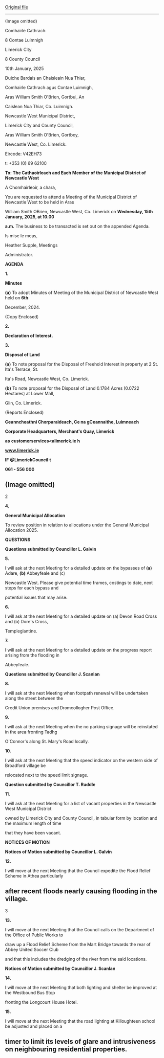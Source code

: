 [Original file](https://www.limerick.ie/sites/default/files/media/documents/2025-01/agenda-meeting-of-the-municipal-district-of-newcatlse-west-15th-january-2025.pdf)

---
(Image omitted)

Comhairle Cathrach

8 Contae Luimnigh

Limerick City

8 County Council

10th January, 2025

Duiche Bardais an Chaisleain Nua Thiar,

Comhairle Cathrach agus Contae Luimnigh,

Aras William Smith O'Brien, Gortbui, An

Caislean Nua Thiar, Co. Luimnigh.

Newcastle West Municipal District,

Limerick City and County Council,

Aras William Smith O'Brien, Gortboy,

Newcastle West, Co. Limerick.

Eircode: V42EH73

t: +353 (0) 69 62100

**To: The Cathaoirleach and Each Member of the Municipal District of Newcastle West**

A Chomhairleoir, a chara,

You are requested to attend a Meeting of the Municipal District of Newcastle West to be held in Aras

William Smith OBrien, Newcastle West, Co. Limerick on **Wednesday, 15th** **January, 2025, at 10.00**

**a.m.** The business to be transacted is set out on the appended Agenda.

Is mise Ie meas,

Heather Supple, Meetings

Administrator.

**AGENDA**

**1.**

**Minutes**

**(a)** To adopt Minutes of Meeting of the Municipal District of Newcastle West held on **6th**

December, 2024.

(Copy Enclosed)

**2.**

**Declaration of Interest.**

**3.**

**Disposal of Land**

**(a)** To note proposal for the Disposal of Freehold Interest in property at 2 St. Ita's Terrace, St.

Ita's Road, Newcastle West, Co. Limerick.

**(b)** To note proposal for the Disposal of Land 0.1784 Acres (0.0722 Hectares) at Lower Mall,

Glin, Co. Limerick.

(Reports Enclosed)

**Ceanncheathni Chorparaideach, Ce na gCeannaithe, Luimneach**

**Corporate Headquarters, Merchant's Quay, Limerick**

**as** **customerservices<alimerick.ie h**

**www.limerick.ie**

**IF** **@LimerickCouncil** **t**

**061 - 556 000**

(Image omitted)
---
2

**4.**

**General Municipal Allocation**

To review position in relation to allocations under the General Municipal Allocation 2025.

**QUESTIONS**

**Questions submitted by Councillor L. Galvin**

**5.**

I will ask at the next Meeting for a detailed update on the bypasses of **(a)** Adare, **(b)** Abbeyfeale and (c)

Newcastle West. Please give potential time frames, costings to date, next steps for each bypass and

potential issues that may arise.

**6.**

I will ask at the next Meeting for a detailed update on (a) Devon Road Cross and (b) Dore's Cross,

Templeglantine.

**7.**

I will ask at the next Meeting for a detailed update on the progress report arising from the flooding in

Abbeyfeale.

**Questions submitted by Councillor J. Scanlan**

**8.**

I will ask at the next Meeting when footpath renewal will be undertaken along the street between the

Credit Union premises and Dromcollogher Post Office.

**9.**

I will ask at the next Meeting when the no parking signage will be reinstated in the area fronting Tadhg

O'Connor's along St. Mary's Road locally.

**10.**

I will ask at the next Meeting that the speed indicator on the western side of Broadford village be

relocated next to the speed limit signage.

**Question submitted by Councillor T. Ruddle**

**11.**

I will ask at the next Meeting for a list of vacant properties in the Newcastle West Municipal District

owned by Limerick City and County Council, in tabular form by location and the maximum length of time

that they have been vacant.

**NOTICES OF MOTION**

**Notices of Motion submitted by Councillor L. Galvin**

**12.**

I will move at the next Meeting that the Council expedite the Flood Relief Scheme in Athea particularly

after recent floods nearly causing flooding in the village.
---
3

**13.**

I will move at the next Meeting that the Council calls on the Department of the Office of Public Works to

draw up a Flood Relief Scheme from the Mart Bridge towards the rear of Abbey United Soccer Club

and that this includes the dredging of the river from the said locations.

**Notices of Motion submitted by Councillor J. Scanlan**

**14.**

I will move at the next Meeting that both lighting and shelter be improved at the Westbound Bus Stop

fronting the Longcourt House Hotel.

**15.**

I will move at the next Meeting that the road lighting at Killoughteen school be adjusted and placed on a

timer to limit its levels of glare and intrusiveness on neighbouring residential properties.
---
